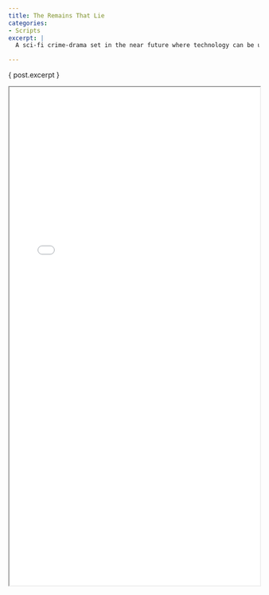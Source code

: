```yaml
---
title: The Remains That Lie
categories:
- Scripts
excerpt: |
  A sci-fi crime-drama set in the near future where technology can be used to possess the dead, opening the doors for good (and malicious) applications. A chase ensues after a failed robbery as criminals and police use the tech to outsmart each other in a battle of wits. 17 pages.

---
```


{ post.excerpt }

<iframe src="/assets/pdfs/TheRemainsThatLie.pdf" width="100%" height="1000px"></iframe>
